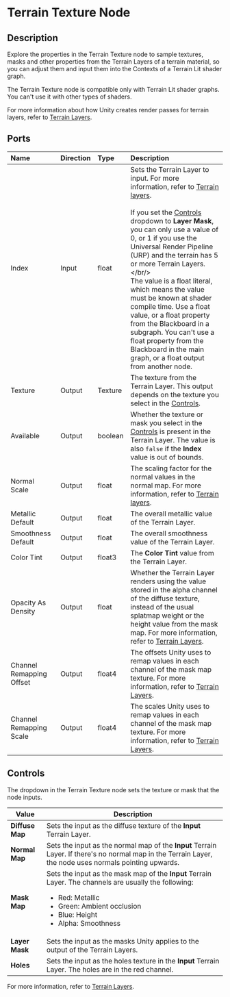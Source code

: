 # Terrain Texture Node

## Description

Explore the properties in the Terrain Texture node to sample textures, masks and other properties from the Terrain Layers of a terrain material, so you can adjust them and input them into the Contexts of a Terrain Lit shader graph.

The Terrain Texture node is compatible only with Terrain Lit shader graphs. You can't use it with other types of shaders.

For more information about how Unity creates render passes for terrain layers, refer to [Terrain Layers](https://docs.unity3d.com/Manual/class-TerrainLayer.html).

## Ports

| Name          | Direction           | Type  | Description |
|:------------  |:-------------|:-----|:---|
| Index         | Input                 | float      | Sets the Terrain Layer to input. For more information, refer to [Terrain layers](https://docs.unity3d.com/Manual/class-TerrainLayer.html).<br/><br/>If you set the [Controls](#Controls) dropdown to **Layer Mask**, you can only use a value of 0, or 1 if you use the Universal Render Pipeline (URP) and the terrain has 5 or more Terrain Layers. </br/><br/>The value is a float literal, which means the value must be known at shader compile time. Use a float value, or a float property from the Blackboard in a subgraph. You can't use a float property from the Blackboard in the main graph, or a float output from another node. |
| Texture       | Output                | Texture    | The texture from the Terrain Layer. This output depends on the texture you select in the [Controls](#controls). |
| Available     | Output                | boolean    | Whether the texture or mask you select in the [Controls](#Controls) is present in the Terrain Layer. The value is also `false` if the **Index** value is out of bounds. |
| Normal Scale              | Output    | float      | The scaling factor for the normal values in the normal map. For more information, refer to [Terrain layers](https://docs.unity3d.com/Manual/class-TerrainLayer.html). |
| Metallic Default          | Output    | float      | The overall metallic value of the Terrain Layer. |
| Smoothness Default        | Output    | float      | The overall smoothness value of the Terrain Layer. |
| Color Tint                | Output    | float3     | The **Color Tint** value from the Terrain Layer. |
| Opacity As Density        | Output    | float      | Whether the Terrain Layer renders using the value stored in the alpha channel of the diffuse texture, instead of the usual splatmap weight or the height value from the mask map. For more information, refer to [Terrain Layers](https://docs.unity3d.com/Manual/class-TerrainLayer.html). |
| Channel Remapping Offset  | Output    | float4     | The offsets Unity uses to remap values in each channel of the mask map texture. For more information, refer to [Terrain Layers](https://docs.unity3d.com/Manual/class-TerrainLayer.html). |
| Channel Remapping Scale   | Output    | float4     | The scales Unity uses to remap values in each channel of the mask map texture. For more information, refer to [Terrain Layers](https://docs.unity3d.com/Manual/class-TerrainLayer.html). |

## Controls

The dropdown in the Terrain Texture node sets the texture or mask that the node inputs.

| **Value** | **Description** |
|----------|--------------|
|**Diffuse Map**|Sets the input as the diffuse texture of the **Input** Terrain Layer.|
|**Normal Map**|Sets the input as the normal map of the **Input** Terrain Layer. If there's no normal map in the Terrain Layer, the node uses normals pointing upwards.|
|**Mask Map**|Sets the input as the mask map of the **Input** Terrain Layer. The channels are usually the following:<ul><li>Red: Metallic</li><li>Green: Ambient occlusion</li><li>Blue: Height</li><li>Alpha: Smoothness</li></ul>|
|**Layer Mask**|Sets the input as the masks Unity applies to the output of the Terrain Layers.|
|**Holes**|Sets the input as the holes texture in the **Input** Terrain Layer. The holes are in the red channel.|

For more information, refer to [Terrain Layers](https://docs.unity3d.com/Manual/class-TerrainLayer.html).